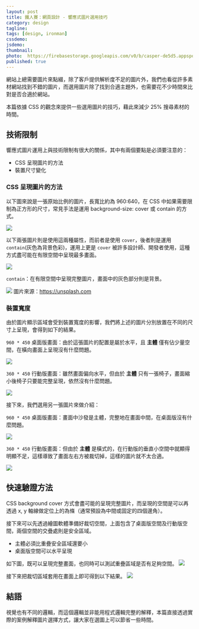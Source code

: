 ```yaml
---
layout: post
title: 鐵人賽：網頁設計 - 響應式圖片選用技巧
category: design
tagline:
tags: [design, ironman]
cssdemo:
jsdemo:
thumbnail:
photo:  https://firebasestorage.googleapis.com/v0/b/casper-de5d5.appspot.com/o/images%2Fblog%2F201811%2FArtboard%20%E2%80%93%20%EF%BC%91%EF%BC%90.png?alt=media&token=7480df17-3e1b-4c71-8e66-f139525102cc
published: true
---
```


網站上總需要圖片來點綴，除了客戶提供解析度不足的圖片外，我們也看從許多素材網站找到不錯的圖片，而選用圖片除了找到合適主題外，也需要花不少時間來比對是否合適於網站。

本篇依據 CSS 的觀念來提供一些選用圖片的技巧，藉此來減少 25% 搜尋素材的時間。

## 技術限制
響應式圖片運用上與技術限制有很大的關係，其中有兩個要點是必須要注意的：

* CSS 呈現圖片的方法
* 裝置尺寸變化

### CSS 呈現圖片的方法

以下圖來說是一張原始比例的圖片，長寬比約為 960:640，在 CSS 中如果需要限制為正方形的尺寸，常見手法是運用 background-size: cover 或 contain 的方式。

![](https://firebasestorage.googleapis.com/v0/b/casper-de5d5.appspot.com/o/images%2Fblog%2F201811%2FArtboard%20%E2%80%93%203.png?alt=media&token=2f59e0bd-c999-4fa8-abc1-f2fb13746f95)

以下兩張圖片則是使用這兩種屬性，而前者是使用 `cover`，後者則是運用 `contain`(灰色為背景色彩)，運用上更是 `cover` 被許多設計師、開發者使用，這種方式盡可能在有限空間中呈現最多畫面。

![](https://firebasestorage.googleapis.com/v0/b/casper-de5d5.appspot.com/o/images%2Fblog%2F201811%2FArtboard%20%E2%80%93%204.png?alt=media&token=2219f0b2-46e1-45f7-924d-0338b09c7bae)

`contain`：在有限空間中呈現完整圖片，畫面中的灰色部分則是背景。

![](https://firebasestorage.googleapis.com/v0/b/casper-de5d5.appspot.com/o/images%2Fblog%2F201811%2FArtboard%20%E2%80%93%205.png?alt=media&token=00d7f6de-a3c4-4dba-b93f-f39dabad4fff)
圖片來源：https://unsplash.com

### 裝置寬度

由於圖片顯示區域會受到裝置寬度的影響，我們將上述的圖片分別放置在不同的尺寸上呈現，會得到如下的結果。

`960 * 450` 桌面版畫面：由於這張圖片的配置是屬於水平，且 **主體** 僅有佔少量空間，在橫向畫面上呈現沒有什麼問題。

![](https://firebasestorage.googleapis.com/v0/b/casper-de5d5.appspot.com/o/images%2Fblog%2F201811%2FArtboard%20%E2%80%93%201.png?alt=media&token=b8821ced-720d-489d-9fae-8d2d716de395)

`360 * 450` 行動版畫面：雖然畫面偏向水平，但由於 **主體** 只有一張椅子，畫面縮小後椅子只要能完整呈現，依然沒有什麼問題。

![](https://firebasestorage.googleapis.com/v0/b/casper-de5d5.appspot.com/o/images%2Fblog%2F201811%2FArtboard%20%E2%80%93%202.png?alt=media&token=a94d733e-e618-4276-8494-e76bd3e62679)

接下來，我們選用另一張圖片來做介紹：

`960 * 450` 桌面版畫面：畫面中沙發是主體，完整地在畫面中間，在桌面版沒有什麼問題。

![](https://firebasestorage.googleapis.com/v0/b/casper-de5d5.appspot.com/o/images%2Fblog%2F201811%2FArtboard%20%E2%80%93%206.png?alt=media&token=caf2217d-65c6-48e3-b786-f01b6cbf7749)

`360 * 450` 行動版畫面：但由於 **主體** 是橫式的，在行動版的垂直小空間中就顯得明顯不足，這樣導致了畫面左右方被裁切掉，這樣的圖片就不太合適。

![](https://firebasestorage.googleapis.com/v0/b/casper-de5d5.appspot.com/o/images%2Fblog%2F201811%2FArtboard%20%E2%80%93%207.png?alt=media&token=c9856831-98aa-46ea-bc63-51129e0e2865)

## 快速驗證方法

CSS background cover 方式會盡可能的呈現完整圖片，而呈現的空間是可以再透過 x, y 軸線做定位上的為條（通常預設為中間或固定的四個邊角）。

接下來可以先透過繪圖軟體準備好裁切空間，上面包含了桌面版空間及行動版空間，兩個空間的交疊處則是安全區域。

* 主體必須比重疊安全區域還要小
* 桌面版空間可以水平呈現

如下圖，既可以呈現完整畫面，也同時可以測試重疊區域是否有足夠空間。
![](https://firebasestorage.googleapis.com/v0/b/casper-de5d5.appspot.com/o/images%2Fblog%2F201811%2FArtboard%20%E2%80%93%20%EF%BC%91%EF%BC%90.png?alt=media&token=7480df17-3e1b-4c71-8e66-f139525102cc)


接下來把裁切區域套用在畫面上即可得到以下結果。
![](https://firebasestorage.googleapis.com/v0/b/casper-de5d5.appspot.com/o/images%2Fblog%2F201811%2FArtboard%20%E2%80%93%208.png?alt=media&token=dce4aafe-67c3-4330-97f4-7f3168b9c602)

## 結語

視覺也有不同的邏輯，而這個邏輯並非能用程式邏輯完整的解釋，本篇直接透過實際的案例解釋圖片選擇方式，讓大家在選圖上可以節省一些時間。